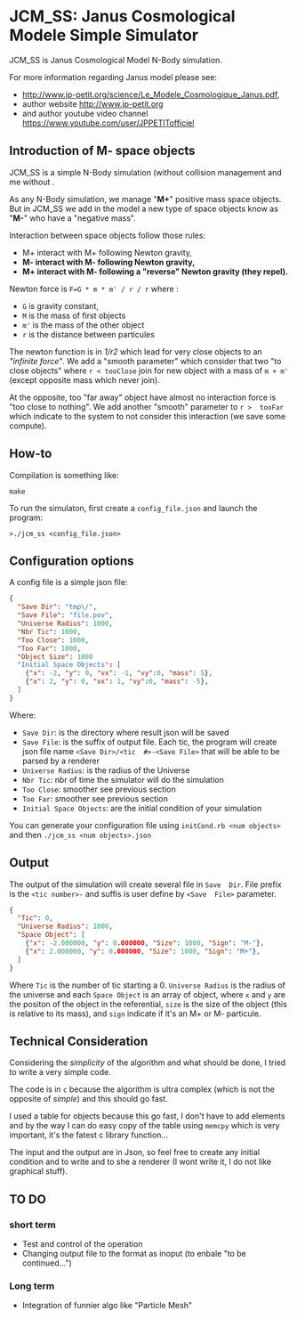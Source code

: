 # JCM_SS: Janus Cosmological Modele Simple Simulator

JCM_SS is Janus Cosmological Model N-Body simulation.

For more information regarding Janus model please see:

- http://www.jp-petit.org/science/Le_Modele_Cosmologique_Janus.pdf,
- author website http://www.jp-petit.org
- and author youtube video channel https://www.youtube.com/user/JPPETITofficiel

## Introduction of M- space objects

JCM_SS  is a  simple N-Body  simulation  (without collision  management and  me
without .

As any N-Body  simulation, we manage "__M+__" positive mass  space objects. But
in JCM_SS we add in the model a  new type of space objects know as "__M-__" who
have a "negative mass".

Interaction between space objects follow those rules:

- M+ interact with M+ following Newton gravity,
- __M- interact with M- following Newton gravity,__
- __M+ interact with M- following a "reverse" Newton gravity (they repel).__

Newton force is `F=G * m * m' / r / r` where :

- `G` is gravity constant,
- `M` is the mass of first objects
- `m'` is the mass of the other object
- `r` is the distance between particules

The  newton function  is in  _1/r2_ which  lead for  very close  objects to  an
_"infinite force"_.  We add a  "smooth parameter"  which consider that  two "to
close objects" where `r < tooClose` join for new object with a mass of `m + m'`
(except opposite mass which never join).

At the opposite, too "far away" object have almost no interaction force is "too
close to  nothing". We  add another  "smooth" parameter to  `r >  tooFar` which
indicate to the system to not consider this interaction (we save some compute).

## How-to

Compilation is something like:

`make`

To run the simulaton, first create a `config_file.json` and launch the program:

`>./jcm_ss <config_file.json>`

## Configuration options

A config file is a simple json file:

```json
{
  "Save Dir": "tmp\/",
  "Save File": "file.pov",
  "Universe Radius": 1000,
  "Nbr Tic": 1000,
  "Too Close": 1000,
  "Too Far": 1000,
  "Object Size": 1000
  "Initial Space Objects": [
    {"x": -2, "y": 0, "vx": -1, "vy":0, "mass": 5},
    {"x": 2, "y": 0, "vx": 1, "vy":0, "mass": -5},
  ]
}
```

Where:

- `Save Dir`: is the directory where result json will be saved
- `Save File`: is the suffix of  output file. Each tic, the program will create
  json  file name  `<Save Dir>/<tic  #>-<Save File>`  that will  be able  to be
  parsed by a renderer
- `Universe Radius`: is the radius of the Universe
- `Nbr Tic`: nbr of time the simulator will do the simulation
- `Too Close`: smoother see previous section
- `Too Far`:  smoother see previous section
- `Initial Space Objects`: are the initial condition of your simulation

You can generate your configuration  file using `initCond.rb <num objects>` and
then `./jcm_ss <num objects>.json`

## Output

The  output of  the simulation  will create  several file  in `Save  Dir`. File
prefix  is the  `<tic number>-`  and  suffis is  user define  by `<Save  File>`
parameter.

```json
{
  "Tic": 0,
  "Universe Radius": 1000,
  "Space Object": [
    {"x": -2.000000, "y": 0.000000, "Size": 1000, "Sign": "M-"},
    {"x": 2.000000, "y": 0.000000, "Size": 1000, "Sign": "M+"},
  ]
}
```

Where `Tic` is the number of tic  starting a 0. `Universe Radius` is the radius
of the universe  and each `Space Object`  is an array of object,  where `x` and
`y` are the positon of the object in the referential, `size` is the size of the
object (this is relative to its mass), and  `sign` indicate if it's an M+ or M-
particule.

## Technical Consideration

Considering the _simplicity_ of the algorithm  and what should be done, I tried
to write a very simple code.

The code  is in `c` because  the algorithm is  ultra complex (which is  not the
opposite of _simple_) and this should go fast.

I used a table  for objects because this go fast, I don't  have to add elements
and by  the way I can  do easy copy of  the table using `memcpy`  which is very
important, it's the fatest c library function...

The  input and  the output  are in  Json, so  feel free  to create  any initial
condition and to  write and to she a  renderer (I wont write it, I  do not like
graphical stuff).

## TO DO

### short term

- Test and control of the operation
- Changing output file to the format as inoput (to enbale "to be continued...")

### Long term

- Integration of funnier algo like "Particle Mesh"
